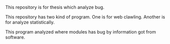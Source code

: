 This repository is for thesis which analyze bug.

This repository has two kind of program.
One is for web clawling. Another is for analyze statistically.

This program analyzed where modules has bug by information got from software.

